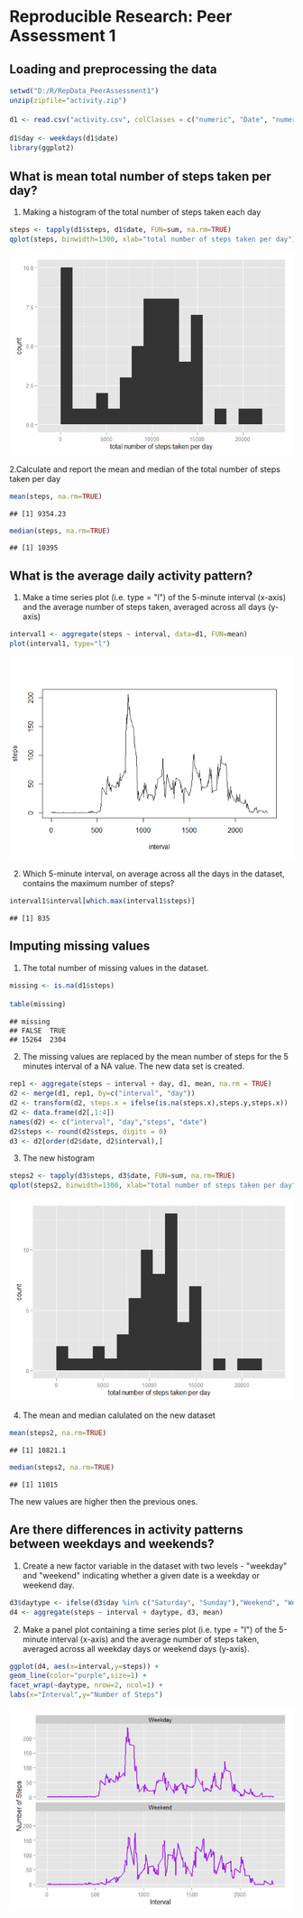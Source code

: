 # Reproducible Research: Peer Assessment 1


## Loading and preprocessing the data


```r
setwd("D:/R/RepData_PeerAssessment1")
unzip(zipfile="activity.zip")

d1 <- read.csv("activity.csv", colClasses = c("numeric", "Date", "numeric"))

d1$day <- weekdays(d1$date)
library(ggplot2)
```



## What is mean total number of steps taken per day?
1. Making a histogram of the total number of steps taken each day



```r
steps <- tapply(d1$steps, d1$date, FUN=sum, na.rm=TRUE)
qplot(steps, binwidth=1300, xlab="total number of steps taken per day")
```

![](PA1_template_files/figure-html/unnamed-chunk-2-1.png) 


2.Calculate and report the mean and median of the total number of steps taken per day


```r
mean(steps, na.rm=TRUE)
```

```
## [1] 9354.23
```

```r
median(steps, na.rm=TRUE)
```

```
## [1] 10395
```

## What is the average daily activity pattern?
1. Make a time series plot (i.e. type = "l") of the 5-minute interval (x-axis) and the average number of steps taken, averaged across all days (y-axis)


```r
interval1 <- aggregate(steps ~ interval, data=d1, FUN=mean)
plot(interval1, type="l")
```

![](PA1_template_files/figure-html/unnamed-chunk-4-1.png) 

2. Which 5-minute interval, on average across all the days in the dataset, contains the maximum number of steps?



```r
interval1$interval[which.max(interval1$steps)]
```

```
## [1] 835
```

## Imputing missing values
1. The total number of missing values in the dataset.


```r
missing <- is.na(d1$steps)

table(missing)
```

```
## missing
## FALSE  TRUE 
## 15264  2304
```
2. The missing values are replaced by the mean number of steps for the 5 minutes interval of a NA value. The new data set is created.



```r
rep1 <- aggregate(steps ~ interval + day, d1, mean, na.rm = TRUE)
d2 <- merge(d1, rep1, by=c("interval", "day"))
d2 <- transform(d2, steps.x = ifelse(is.na(steps.x),steps.y,steps.x))
d2 <- data.frame(d2[,1:4])
names(d2) <- c("interval", "day","steps", "date")
d2$steps <- round(d2$steps, digits = 0)
d3 <- d2[order(d2$date, d2$interval),]
```

3. The new histogram



```r
steps2 <- tapply(d3$steps, d3$date, FUN=sum, na.rm=TRUE)
qplot(steps2, binwidth=1300, xlab="total number of steps taken per day")
```

![](PA1_template_files/figure-html/unnamed-chunk-8-1.png) 

4. The mean and median calulated on the new dataset


```r
mean(steps2, na.rm=TRUE)
```

```
## [1] 10821.1
```

```r
median(steps2, na.rm=TRUE)
```

```
## [1] 11015
```
The new values are higher then the previous ones.

## Are there differences in activity patterns between weekdays and weekends?
1. Create a new factor variable in the dataset with two levels - "weekday" and "weekend" indicating whether a given date is a weekday or weekend day.



```r
d3$daytype <- ifelse(d3$day %in% c("Saturday", "Sunday"),"Weekend", "Weekday")
d4 <- aggregate(steps ~ interval + daytype, d3, mean)
```

2. Make a panel plot containing a time series plot (i.e. type = "l") of the 5-minute interval (x-axis) and the average number of steps taken, averaged across all weekday days or weekend days (y-axis).


```r
ggplot(d4, aes(x=interval,y=steps)) + 
geom_line(color="purple",size=1) + 
facet_wrap(~daytype, nrow=2, ncol=1) + 
labs(x="Interval",y="Number of Steps") 
```

![](PA1_template_files/figure-html/unnamed-chunk-11-1.png) 
